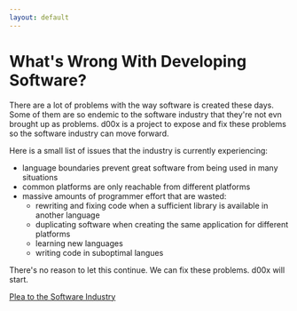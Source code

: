 ```yaml
---
layout: default
---
```


# What's Wrong With Developing Software?
There are a lot of problems with the way software is created these days. Some of them are so endemic to the software industry that they're not evn brought up as problems. d00x is a project to expose and fix these problems so the software industry can move forward.

Here is a small list of issues that the industry is currently experiencing:

* language boundaries prevent great software from being used in many situations
* common platforms are only reachable from different platforms
* massive amounts of programmer effort that are wasted:
	- rewriting and fixing code when a sufficient library is available in another language
	- duplicating software when creating the same application for different platforms
	- learning new languages
	- writing code in suboptimal langues

There's no reason to let this continue. We can fix these problems. d00x will start.

[Plea to the Software Industry](plea)
